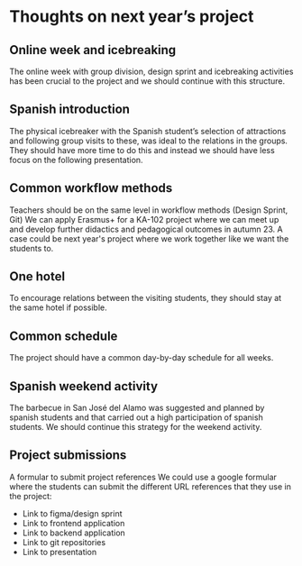 # Thoughts on next year’s project

## Online week and icebreaking
The online week with group division, design sprint and icebreaking activities has been crucial to the project and we should continue with this structure.

## Spanish introduction
The physical icebreaker with the Spanish student’s selection of attractions and following group visits to these, was ideal to the relations in the groups. They should have more time to do this and instead we should have less focus on the following presentation.

## Common workflow methods
Teachers should be on the same level in workflow methods (Design Sprint, Git)
We can apply Erasmus+ for a KA-102 project where we can meet up and develop further didactics and pedagogical outcomes in autumn 23. A case could be next year's project where we work together like we want the students to.

## One hotel
To encourage relations between the visiting students, they should stay at the same hotel if possible.

## Common schedule
The project should have a common day-by-day schedule for all weeks.

## Spanish weekend activity
The barbecue in San José del Alamo was suggested and planned by spanish students and that carried out a high participation of spanish students. We should continue this strategy for the weekend activity.

## Project submissions
A formular to submit project references
We could use a google formular where the students can submit the different URL references that they use in the project:

- Link to figma/design sprint
- Link to frontend application
- Link to backend application
- Link to git repositories
- Link to presentation
